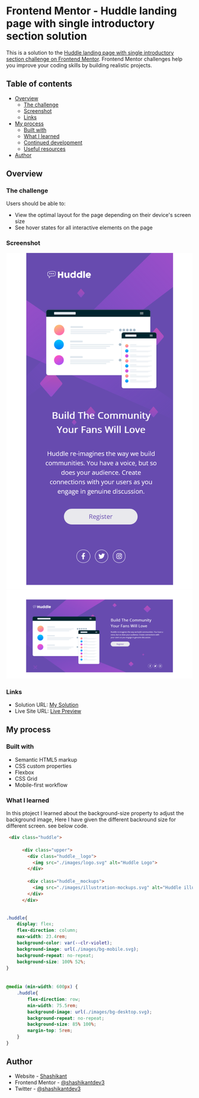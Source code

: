 # Frontend Mentor - Huddle landing page with single introductory section solution

This is a solution to the [Huddle landing page with single introductory section challenge on Frontend Mentor](https://www.frontendmentor.io/challenges/huddle-landing-page-with-a-single-introductory-section-B_2Wvxgi0). Frontend Mentor challenges help you improve your coding skills by building realistic projects. 

## Table of contents

- [Overview](#overview)
  - [The challenge](#the-challenge)
  - [Screenshot](#screenshot)
  - [Links](#links)
- [My process](#my-process)
  - [Built with](#built-with)
  - [What I learned](#what-i-learned)
  - [Continued development](#continued-development)
  - [Useful resources](#useful-resources)
- [Author](#author)


## Overview

### The challenge

Users should be able to:

- View the optimal layout for the page depending on their device's screen size
- See hover states for all interactive elements on the page

### Screenshot

![](./screenshot-mobile.png)
![](./screenshot-desktop.png)

### Links

- Solution URL: [My Solution](https://github.com/shashikantdev3/FrontendMentor-huddle-landing-page-with-single-introductory-section-master)
- Live Site URL: [Live Preview](https://shashikantdev3.github.io/FrontendMentor-huddle-landing-page-with-single-introductory-section-master/)

## My process

### Built with

- Semantic HTML5 markup
- CSS custom properties
- Flexbox
- CSS Grid
- Mobile-first workflow

### What I learned

In this ptoject I learned about the background-size property to adjust the background image, Here I have given the different backround size for different screen. see below code.

```html
 <div class="huddle">
            
      <div class="upper">
        <div class="huddle__logo">
          <img src="./images/logo.svg" alt="Huddle Logo">
        </div>
  
        <div class="huddle__mockups">
          <img src="./images/illustration-mockups.svg" alt="Huddle illustration mockups">
        </div>
      </div>
```
```css

.huddle{
    display: flex;
    flex-direction: column;
    max-width: 23.4rem;
    background-color: var(--clr-violet);
    background-image: url(./images/bg-mobile.svg); 
    background-repeat: no-repeat;
    background-size: 100% 52%;
}


@media (min-width: 600px) {
    .huddle{
        flex-direction: row;
        min-width: 75.5rem;
        background-image: url(./images/bg-desktop.svg);
        background-repeat: no-repeat;
        background-size: 85% 100%;
        margin-top: 5rem;
    }
}
```


## Author

- Website - [Shashikant](https://www.your-site.com)
- Frontend Mentor - [@shashikantdev3](https://www.frontendmentor.io/profile/shashikantdev3)
- Twitter - [@shashikantdev3](https://www.twitter.com/shashikantdev3)



